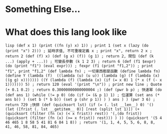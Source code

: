 # Something Else...
# What does this lang look like
`lisp
(def x 1)
(print ((fn (y) x) 1)) ; print 1
(set x (lazy (do (print "x") 2))) ; 延時求值, 不可重複定義
x ; print "x", return 2
x ; return 2
(def (f) x)
(def (g x) (f))
(g 1) ; return 2, 閉包
(def (k ...) (apply + ...)) ; 可變長參數
(k 1 2 3) ; return 6
(def (f1 $expr) (do (print "f1") (eval expr))) ; fexpr
(f1 (print "f1,2")) ; print "f1", print "f1,2"
(def lambda fn) ; 一切東西都是函數
(define lambda fn)
(define Y (lambda (f) 
           ((lambda (u) (u u))
            (lambda (g)
                (f (lambda (x) ((g g) x)))))))
((Y (lambda (f)
        (lambda (x)
            (if (= x 0)
                1
                (* x (f (- x 1)))))))
 5) ; return 120
(eval '(print "\n")) ; print new line ; Quote
(+ 0.1 0.2) ; return 0.30000000000000004 ;)
(def (pwr b p) ; 快速幂
  (do
    (def ans 1)
    (while (!= p 0)
           (do
             (if (= (& p 1) 1) ; 位運算
                 (set ans (* ans b))
                 )
             (set b (* b b))
             (set p (shr p 1))
             )
           )
    ans
    )
  )
(pwr 3 6) ; return 729
;快排
  (def (quicksort lst)
    (if (= (. lst __len__) 0)
        '()
        (let ([frist (. lst __getitem__ 0)]
             [rest (split lst 1)])
    (+ (quicksort (filter (fn (x) (< x frist)) rest))
       '(,(do frist))
       (quicksort (filter (fn (x) (>= x frist)) rest)))
    )
  ))
(quicksort '(5 4 46 465 1 8 58 5 41 81 6 84 1 8))
; return '(1, 1, 4, 5, 5, 6, 8, 8, 41, 46, 58, 81, 84, 465)
`